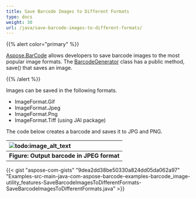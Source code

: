 ```yaml
---
title: Save Barcode Images to Different Formats
type: docs
weight: 30
url: /java/save-barcode-images-to-different-formats/
---
```


{{% alert color="primary" %}} 

[Aspose.BarCode](https://products.aspose.com/barcode/java) allows developers to save barcode images to the most popular image formats. The [BarcodeGenerator](https://apireference.aspose.com/barcode/java/com.aspose.barcode.generation/BarcodeGenerator) class has a public method, save() that saves an image.

{{% /alert %}} 

Images can be saved in the following formats.

- ImageFormat.Gif
- ImageFormat.Jpeg
- ImageFormat.Png
- ImageFormat.Tiff (using JAI package)

The code below creates a barcode and saves it to JPG and PNG.

|![todo:image_alt_text](http://i.imgur.com/KUBdGTf.jpg)|
| :- |
|**Figure: Output barcode in JPEG format**|

{{< gist "aspose-com-gists" "9dea2dd38be50330a824dd05da062a97" "Examples-src-main-java-com-aspose-barcode-examples-barcode_image-utility_features-SaveBarcodeImagesToDifferentFormats-SaveBarcodeImagesToDifferentFormats.java" >}}
